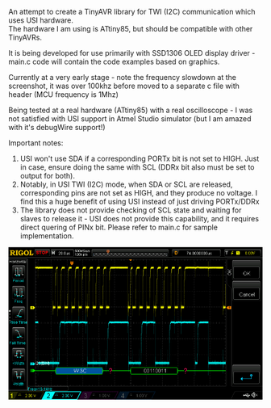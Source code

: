 An attempt to create a TinyAVR library for TWI (I2C) communication which uses USI hardware.  
The hardware I am using is ATtiny85, but should be compatible with other TinyAVRs.

It is being developed for use primarily with SSD1306 OLED display driver - main.c code will contain the code examples based on graphics.
  
Currently at a very early stage - note the frequency slowdown at the screenshot, it was over 100khz before moved to a separate c file with header (MCU frequency is 1Mhz)  
  
Being tested at a real hardware (ATtiny85) with a real oscilloscope - I was not satisfied with USI support in Atmel Studio simulator (but I am amazed with it's debugWire support!)
  
Important notes:  
1. USI won't use SDA if a corresponding PORTx bit is not set to HIGH. Just in case, ensure doing the same with SCL (DDRx bit also must be set to output for both).  
2. Notably, in USI TWI (I2C) mode, when SDA or SCL are released, corresponding pins are not set as HIGH, and they produce no voltage. I find this a huge benefit of using USI instead of just driving PORTx/DDRx  
3. The library does not provide checking of SCL state and waiting for slaves to release it - USI does not provide this capability, and it requires direct quering of PINx bit. Please refer to main.c for sample implementation.  
  
![Screenshot1](/_pictures/1.png)  